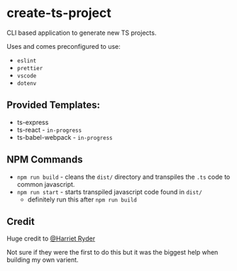# create-ts-project

CLI based application to generate new TS projects.

Uses and comes preconfigured to use:

-   `eslint`
-   `prettier`
-   `vscode`
-   `dotenv`

## Provided Templates:

-   ts-express
-   ts-react - `in-progress`
-   ts-babel-webpack - `in-progress`

## NPM Commands

-   `npm run build` - cleans the `dist/` directory and transpiles the `.ts` code to common javascript.
-   `npm run start` - starts transpiled javascript code found in `dist/`
    -   definitely run this after `npm run build`

## Credit

Huge credit to
[@Harriet Ryder](https://medium.com/northcoders/creating-a-project-generator-with-node-29e13b3cd309)

Not sure if they were the first to do this but it was the biggest help when building my own varient.
